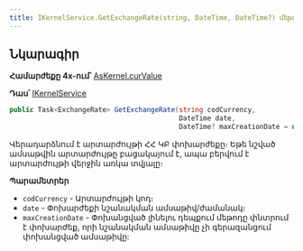 ```yaml
---
title: IKernelService.GetExchangeRate(string, DateTime, DateTime?) մեթոդ  
---
```


## Նկարագիր

**Համարժեքը 4x-ում՝** [AsKernel.curValue](https://armsoft.github.io/as4x-docs/HTM/ProgrGuide/Functions/Functions/Financial/CurValue.html)

**Դաս՝** [IKernelService](../IKernelService.md)

```c#
public Task<ExchangeRate> GetExchangeRate(string codCurrency, 
                                          DateTime date, 
                                          DateTime? maxCreationDate = null)
```

Վերադարձնում է արտարժույթի ՀՀ ԿԲ փոխարժեքը։
Եթե նշված ամսաթվին արտարժույթը բացակայում է, ապա բերվում է արտարժույթի վերջին առկա տվյալը։

**Պարամետրեր**

* `codCurrency` - Արտարժույթի կոդ։
* `date` - Փոխարժեքի նշանակման ամսաթիվ/ժամանակ։
* `maxCreationDate` - Փոխանցված լինելու դեպքում մեթոդը փնտրում է փոխարժեք, որի նշանակման ամսաթիվը չի գերազանցում փոխանցված ամսաթիվը:
